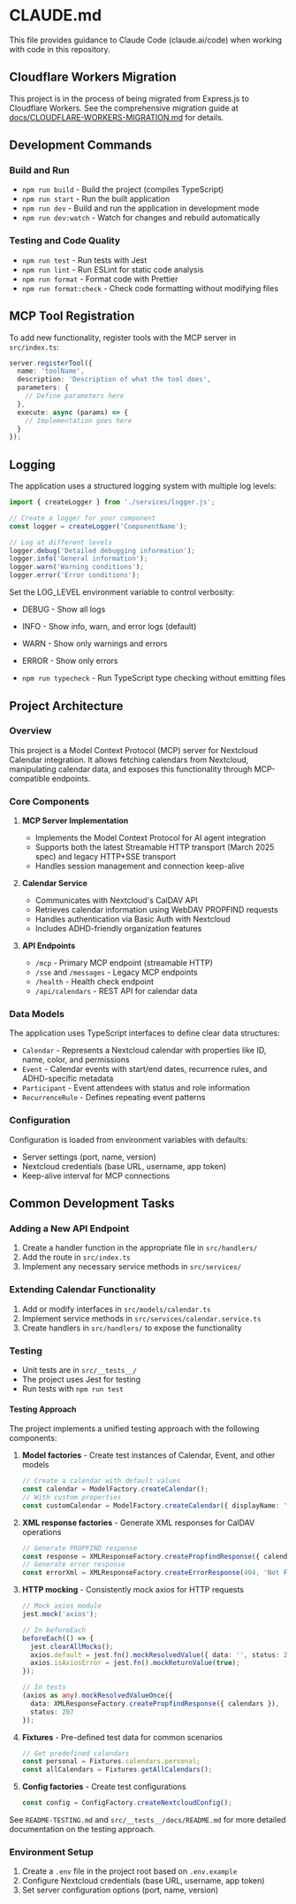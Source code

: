 # CLAUDE.md

This file provides guidance to Claude Code (claude.ai/code) when working with code in this repository.

## Cloudflare Workers Migration

This project is in the process of being migrated from Express.js to Cloudflare Workers.
See the comprehensive migration guide at [docs/CLOUDFLARE-WORKERS-MIGRATION.md](./docs/CLOUDFLARE-WORKERS-MIGRATION.md) for details.

## Development Commands

### Build and Run
- `npm run build` - Build the project (compiles TypeScript)
- `npm run start` - Run the built application
- `npm run dev` - Build and run the application in development mode
- `npm run dev:watch` - Watch for changes and rebuild automatically

### Testing and Code Quality
- `npm run test` - Run tests with Jest
- `npm run lint` - Run ESLint for static code analysis
- `npm run format` - Format code with Prettier
- `npm run format:check` - Check code formatting without modifying files

## MCP Tool Registration
To add new functionality, register tools with the MCP server in `src/index.ts`:

```typescript
server.registerTool({
  name: 'toolName',
  description: 'Description of what the tool does',
  parameters: {
    // Define parameters here
  },
  execute: async (params) => {
    // Implementation goes here
  }
});
```

## Logging
The application uses a structured logging system with multiple log levels:

```typescript
import { createLogger } from './services/logger.js';

// Create a logger for your component
const logger = createLogger('ComponentName');

// Log at different levels
logger.debug('Detailed debugging information');
logger.info('General information');
logger.warn('Warning conditions');
logger.error('Error conditions');
```

Set the LOG_LEVEL environment variable to control verbosity:
- DEBUG - Show all logs
- INFO - Show info, warn, and error logs (default)
- WARN - Show only warnings and errors
- ERROR - Show only errors

- `npm run typecheck` - Run TypeScript type checking without emitting files

## Project Architecture

### Overview
This project is a Model Context Protocol (MCP) server for Nextcloud Calendar integration. It allows fetching calendars from Nextcloud, manipulating calendar data, and exposes this functionality through MCP-compatible endpoints.

### Core Components

1. **MCP Server Implementation**
   - Implements the Model Context Protocol for AI agent integration
   - Supports both the latest Streamable HTTP transport (March 2025 spec) and legacy HTTP+SSE transport
   - Handles session management and connection keep-alive

2. **Calendar Service**
   - Communicates with Nextcloud's CalDAV API
   - Retrieves calendar information using WebDAV PROPFIND requests
   - Handles authentication via Basic Auth with Nextcloud
   - Includes ADHD-friendly organization features

3. **API Endpoints**
   - `/mcp` - Primary MCP endpoint (streamable HTTP)
   - `/sse` and `/messages` - Legacy MCP endpoints
   - `/health` - Health check endpoint
   - `/api/calendars` - REST API for calendar data

### Data Models
The application uses TypeScript interfaces to define clear data structures:
- `Calendar` - Represents a Nextcloud calendar with properties like ID, name, color, and permissions
- `Event` - Calendar events with start/end dates, recurrence rules, and ADHD-specific metadata
- `Participant` - Event attendees with status and role information
- `RecurrenceRule` - Defines repeating event patterns

### Configuration
Configuration is loaded from environment variables with defaults:
- Server settings (port, name, version)
- Nextcloud credentials (base URL, username, app token)
- Keep-alive interval for MCP connections

## Common Development Tasks

### Adding a New API Endpoint
1. Create a handler function in the appropriate file in `src/handlers/`
2. Add the route in `src/index.ts`
3. Implement any necessary service methods in `src/services/`

### Extending Calendar Functionality
1. Add or modify interfaces in `src/models/calendar.ts`
2. Implement service methods in `src/services/calendar.service.ts`
3. Create handlers in `src/handlers/` to expose the functionality

### Testing
- Unit tests are in `src/__tests__/`
- The project uses Jest for testing
- Run tests with `npm run test`

#### Testing Approach
The project implements a unified testing approach with the following components:

1. **Model factories** - Create test instances of Calendar, Event, and other models
   ```typescript
   // Create a calendar with default values
   const calendar = ModelFactory.createCalendar();
   // With custom properties
   const customCalendar = ModelFactory.createCalendar({ displayName: 'Custom', isDefault: true });
   ```

2. **XML response factories** - Generate XML responses for CalDAV operations
   ```typescript
   // Generate PROPFIND response
   const response = XMLResponseFactory.createPropfindResponse({ calendars });
   // Generate error response
   const errorXml = XMLResponseFactory.createErrorResponse(404, 'Not Found');
   ```

3. **HTTP mocking** - Consistently mock axios for HTTP requests
   ```typescript
   // Mock axios module
   jest.mock('axios');

   // In beforeEach
   beforeEach(() => {
     jest.clearAllMocks();
     axios.default = jest.fn().mockResolvedValue({ data: '', status: 200 });
     axios.isAxiosError = jest.fn().mockReturnValue(true);
   });

   // In tests
   (axios as any).mockResolvedValueOnce({
     data: XMLResponseFactory.createPropfindResponse({ calendars }),
     status: 207
   });
   ```

4. **Fixtures** - Pre-defined test data for common scenarios
   ```typescript
   // Get predefined calendars
   const personal = Fixtures.calendars.personal;
   const allCalendars = Fixtures.getAllCalendars();
   ```

5. **Config factories** - Create test configurations
   ```typescript
   const config = ConfigFactory.createNextcloudConfig();
   ```

See `README-TESTING.md` and `src/__tests__/docs/README.md` for more detailed documentation on the testing approach.

### Environment Setup
1. Create a `.env` file in the project root based on `.env.example`
2. Configure Nextcloud credentials (base URL, username, app token)
3. Set server configuration options (port, name, version)